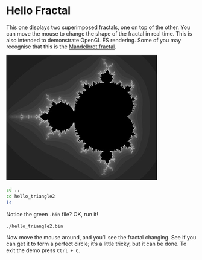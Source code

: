 # Hello Fractal

This one displays two superimposed fractals, one on top of the other. You can move the mouse to change the shape of the fractal in real time. This is also intended to demonstrate OpenGL ES rendering. Some of you may recognise that this is the [Mandelbrot fractal](https://en.wikipedia.org/wiki/Mandelbrot_set).

![Mandelbrot fractal](images/mandelbrot.jpg)

```bash
cd ..
cd hello_triangle2
ls
```

Notice the green `.bin` file? OK, run it!

```bash
./hello_triangle2.bin
```

Now move the mouse around, and you’ll see the fractal changing. See if you can get it to form a perfect circle; it’s a little tricky, but it can be done. To exit the demo press `Ctrl + C`.

